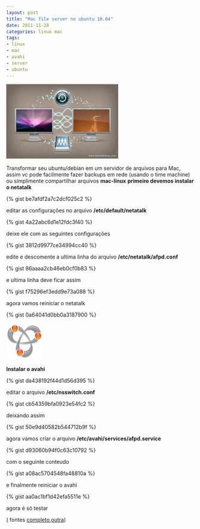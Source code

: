 ```yaml
---
layout: post
title: "Mac file server no ubuntu 10.04"
date: 2011-11-28
categories: linux mac
tags:
- linux
- mac
- avahi
- server
- ubuntu
---
```


![](/assets/images/post/2011-11-28-mac-file-server-no-ubuntu-1004/ubuntu_mac_feature_thumb.jpg)

Transformar seu ubuntu/debian em um servidor de arquivos para Mac, assim vc pode facilmente fazer backups em rede (usando o time machine) ou simplimente compartilhar arquivos **mac-linux**
**primeiro devemos instalar o netatalk**

{% gist be7afdf2a7c2dcf025c2 %}

editar as configurações no arquivo **/etc/default/netatalk**

{% gist 4a22abc6d1e12fdc3f40 %}

deixe ele com as seguintes configurações

{% gist 3812d9977ce34994cc40 %}

edite e descomente a ultima linha do arquivo **/etc/netatalk/afpd.conf**

{% gist 86aaaa2cb46eb0cf0b83 %}

e ultima linha deve ficar assim

{% gist f75296ef3edd9e73a088 %}

agora vamos reiniciar o netatalk

{% gist 0a64041d0bb0a3187900 %}

![](/assets/images/post/2011-11-28-mac-file-server-no-ubuntu-1004/bonjour97.png)

**Instalar o avahi**

{% gist da438192f44d1d56d395 %}

editar o arquivo **/etc/nsswitch.conf**

{% gist cb54359bfa0923e54fc2 %}

deixando assim

{% gist 50e9d40582b544712b9f %}

agora vamos criar o arquivo **/etc/avahi/services/afpd.service**

{% gist d93060b94f0c63c10792 %}

com o seguinte conteudo

{% gist a08ac5704548fa48810a %}

e finalmente reiniciar o avahi

{% gist aa0ac1bf1d42efa5511e %}

agora é só testar

( fontes [completo](http://www.kremalicious.com/2008/06/ubuntu-as-mac-file-server-and-time-machine-volume/),[outra](http://www.cognitivecombine.com/2009/12/diy-ubuntu-nas-with-afp-smb-dlna-and-itunes/))
